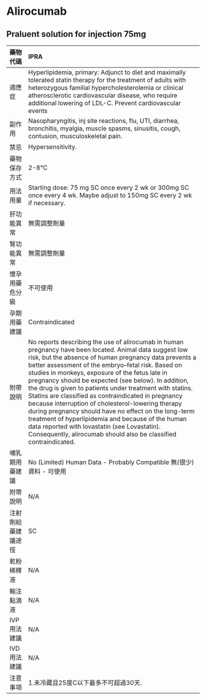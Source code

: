 # Alirocumab

## Praluent solution for injection 75mg

| 藥物代碼 | IPRA |
| :--- | :--- |
| 適應症 | Hyperlipidemia, primary:  Adjunct to diet and maximally tolerated statin therapy for the treatment of adults with heterozygous familial hypercholesterolemia or clinical atherosclerotic cardiovascular disease, who require additional lowering of LDL-C. Prevent cardiovascular events |
| 副作用 | Nasopharyngitis, inj site reactions, flu, UTI, diarrhea, bronchitis, myalgia, muscle spasms, sinusitis, cough, contusion, musculoskeletal pain. |
| 禁忌 | Hypersensitivity. |
| 藥物保存方式 | 2-8°C |
| 用法用量 | Starting dose: 75 mg SC once every 2 wk or 300mg SC once every 4 wk. Maybe adjust to 150mg SC every 2 wk if necessary. |
| 肝功能異常 | 無需調整劑量 |
| 腎功能異常 | 無需調整劑量 |
| 懷孕用藥危分級 | 不可使用 |
| 孕期用藥建議 | Contraindicated |
| 附帶說明 | No reports describing the use of alirocumab in human pregnancy have been located. Animal data suggest low risk, but the absence of human pregnancy data prevents a better assessment of the embryo–fetal risk. Based on studies in monkeys, exposure of the fetus late in pregnancy should be expected \(see below\). In addition, the drug is given to patients under treatment with statins. Statins are classified as contraindicated in pregnancy because interruption of cholesterol-lowering therapy during pregnancy should have no effect on the long-term treatment of hyperlipidemia and because of the human data reported with lovastatin \(see Lovastatin\). Consequently, alirocumab should also be classified contraindicated. |
| 哺乳期用藥建議 | No \(Limited\) Human Data - Probably Compatible 無\(很少\)資料 - 可使用 |
| 附帶說明 | N/A |
| 注射劑給藥建議途徑 | SC |
| 乾粉稀釋液 | N/A |
| 輸注點滴液 | N/A |
| IVP 用法建議 | N/A |
| IVD 用法建議 | N/A |
| 注意事項 | 1.未冷藏且25度C以下最多不可超過30天. |

